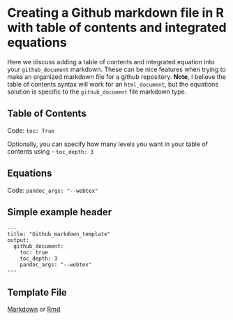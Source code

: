 # Creating a Github markdown file in R with table of contents and integrated equations

Here we discuss adding a table of contents and integrated equation into your `github_document` markdown. These can be nice features when trying to make an organized markdown file for a github repository. **Note**, I believe the table of contents syntax will work for an `html_document`, but the equations solution is specific to the `github_document` file markdown type.

## Table of Contents

Code: `toc: True`

Optionally, you can specify how many levels you want in your table of contents using - `toc_depth: 3`

## Equations

Code: `pandoc_args: "--webtex"`

## Simple example header

```
---
title: "Github_markdown_template"
output: 
  github_document:
    toc: true
    toc_depth: 3
    pandoc_args: "--webtex"
---
```

## Template File 

[Markdown](https://github.com/DrK-Lo/lotterhoslabprotocols/blob/gh-pages/_data/github_markdown_template.md) or [Rmd](https://github.com/DrK-Lo/lotterhoslabprotocols/blob/gh-pages/_data/github_markdown_template.Rmd)
